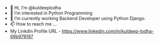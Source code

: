 - 👋 Hi, I’m @kuldeeplodha
- 👀 I’m interested in Python Programming 
- 🌱 I’m currently working Backend Developer using Python Django.
- 📫 How to reach me ...
-  My Linkdin Profile URL -  https://www.linkedin.com/in/kuldeep-lodha-69b979197

<!---
kuldeeplodha/kuldeeplodha is a ✨ special ✨ repository because its `README.md` (this file) appears on your GitHub profile.
You can click the Preview link to take a look at your changes.
--->
